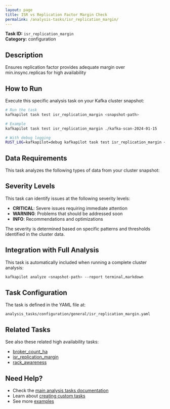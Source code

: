 ```yaml
---
layout: page
title: ISR vs Replication Factor Margin Check
permalink: /analysis-tasks/isr_replication_margin/
---
```


**Task ID:** `isr_replication_margin`  
**Category:** configuration

## Description

Ensures replication factor provides adequate margin over min.insync.replicas for high availability

## How to Run

Execute this specific analysis task on your Kafka cluster snapshot:

```bash
# Run the task
kafkapilot task test isr_replication_margin <snapshot-path>

# Example
kafkapilot task test isr_replication_margin ./kafka-scan-2024-01-15

# With debug logging
RUST_LOG=kafkapilot=debug kafkapilot task test isr_replication_margin <snapshot-path>
```

## Data Requirements

This task analyzes the following types of data from your cluster snapshot:



## Severity Levels

This task can identify issues at the following severity levels:

- **CRITICAL**: Severe issues requiring immediate attention
- **WARNING**: Problems that should be addressed soon  
- **INFO**: Recommendations and optimizations

The severity is determined based on specific patterns and thresholds identified in the cluster data.

## Integration with Full Analysis

This task is automatically included when running a complete cluster analysis:

```bash
kafkapilot analyze <snapshot-path> --report terminal,markdown
```

## Task Configuration

The task is defined in the YAML file at:
```
analysis_tasks/configuration/general/isr_replication_margin.yaml
```

## Related Tasks

See also these related high availability tasks:
- [broker_count_ha](../broker_count_ha)
- [isr_replication_margin](../isr_replication_margin)
- [rack_awareness](../rack_awareness)

## Need Help?

- Check the [main analysis tasks documentation](../)
- Learn about [creating custom tasks](/how-to#custom-analysis-tasks)
- See more [examples](/examples#analysis-tasks)

